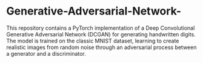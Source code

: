 # Generative-Adversarial-Network-
This repository contains a PyTorch implementation of a Deep Convolutional Generative Adversarial Network (DCGAN) for generating handwritten digits. The model is trained on the classic MNIST dataset, learning to create realistic images from random noise through an adversarial process between a generator and a discriminator.
